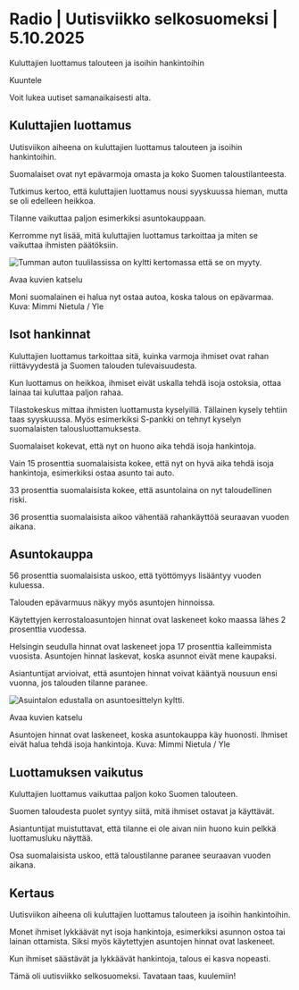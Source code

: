 # Radio | Uutisviikko selkosuomeksi | 5.10.2025

Kuluttajien luottamus talouteen ja isoihin hankintoihin

Kuuntele

Voit lukea uutiset samanaikaisesti alta.

## Kuluttajien luottamus

Uutisviikon aiheena on kuluttajien luottamus talouteen ja isoihin hankintoihin.

Suomalaiset ovat nyt epävarmoja omasta ja koko Suomen taloustilanteesta.

Tutkimus kertoo, että kuluttajien luottamus nousi syyskuussa hieman, mutta se oli edelleen heikkoa.

Tilanne vaikuttaa paljon esimerkiksi asuntokauppaan.

Kerromme nyt lisää, mitä kuluttajien luottamus tarkoittaa ja miten se vaikuttaa ihmisten päätöksiin.

![Tumman auton tuulilassissa on kyltti kertomassa että se on myyty.](https://images.cdn.yle.fi/image/upload/c_crop,h_3078,w_5472,x_0,y_0/ar_1.7777777777777777,c_fill,g_faces,h_431,w_767/dpr_1.0/q_auto:eco/f_auto/fl_lossy/v1734437141/39-13965456761660f4059d)

Avaa kuvien katselu

Moni suomalainen ei halua nyt ostaa autoa, koska talous on epävarmaa. Kuva: Mimmi Nietula / Yle

## Isot hankinnat

Kuluttajien luottamus tarkoittaa sitä, kuinka varmoja ihmiset ovat rahan riittävyydestä ja Suomen talouden tulevaisuudesta.

Kun luottamus on heikkoa, ihmiset eivät uskalla tehdä isoja ostoksia, ottaa lainaa tai kuluttaa paljon rahaa.

Tilastokeskus mittaa ihmisten luottamusta kyselyillä. Tällainen kysely tehtiin taas syyskuussa. Myös esimerkiksi S-pankki on tehnyt kyselyn suomalaisten talousluottamuksesta.

Suomalaiset kokevat, että nyt on huono aika tehdä isoja hankintoja.

Vain 15 prosenttia suomalaisista kokee, että nyt on hyvä aika tehdä isoja hankintoja, esimerkiksi ostaa asunto tai auto.

33 prosenttia suomalaisista kokee, että asuntolaina on nyt taloudellinen riski.

36 prosenttia suomalaisista aikoo vähentää rahankäyttöä seuraavan vuoden aikana.

## Asuntokauppa

56 prosenttia suomalaisista uskoo, että työttömyys lisääntyy vuoden kuluessa.

Talouden epävarmuus näkyy myös asuntojen hinnoissa.

Käytettyjen kerrostaloasuntojen hinnat ovat laskeneet koko maassa lähes 2 prosenttia vuodessa.

Helsingin seudulla hinnat ovat laskeneet jopa 17 prosenttia kalleimmista vuosista. Asuntojen hinnat laskevat, koska asunnot eivät mene kaupaksi.

Asiantuntijat arvioivat, että asuntojen hinnat voivat kääntyä nousuun ensi vuonna, jos talouden tilanne paranee.

![Asuintalon edustalla on asuntoesittelyn kyltti.](https://images.cdn.yle.fi/image/upload/c_crop,h_3078,w_5472,x_0,y_105/ar_1.7777777777777777,c_fill,g_faces,h_431,w_767/dpr_1.0/q_auto:eco/f_auto/fl_lossy/v1749212354/39-14773136842dbf92f093)

Avaa kuvien katselu

Asuntojen hinnat ovat laskeneet, koska asuntokauppa käy huonosti. Ihmiset eivät halua tehdä isoja hankintoja. Kuva: Mimmi Nietula / Yle

## Luottamuksen vaikutus

Kuluttajien luottamus vaikuttaa paljon koko Suomen talouteen.

Suomen taloudesta puolet syntyy siitä, mitä ihmiset ostavat ja käyttävät.

Asiantuntijat muistuttavat, että tilanne ei ole aivan niin huono kuin pelkkä luottamusluku näyttää.

Osa suomalaisista uskoo, että taloustilanne paranee seuraavan vuoden aikana.

## Kertaus

Uutisviikon aiheena oli kuluttajien luottamus talouteen ja isoihin hankintoihin.

Monet ihmiset lykkäävät nyt isoja hankintoja, esimerkiksi asunnon ostoa tai lainan ottamista. Siksi myös käytettyjen asuntojen hinnat ovat laskeneet.

Kun ihmiset säästävät ja lykkäävät hankintoja, talous ei kasva nopeasti.

Tämä oli uutisviikko selkosuomeksi. Tavataan taas, kuulemiin!
